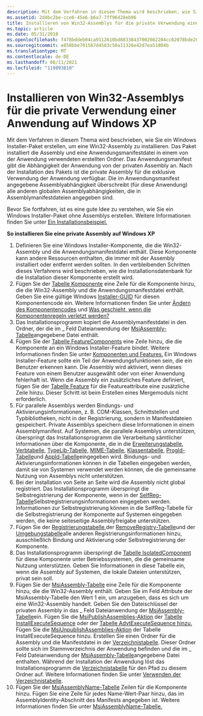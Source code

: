 ```yaml
---
description: Mit dem Verfahren in diesem Thema wird beschrieben, wie Sie ein Windows Installer-Paket erstellen, um eine Win32-Assembly zu installieren.
ms.assetid: 2d4bc2be-cce6-45e6-b6a7-7ff96d28eb96
title: Installieren von Win32-Assemblys für die private Verwendung einer Anwendung auf Windows XP
ms.topic: article
ms.date: 05/31/2018
ms.openlocfilehash: f478bddeb04ca9112610bd88338437002082204cc62078bde200539a8a18b6bb
ms.sourcegitcommit: e858bbe701567d4583c50a11326e42d7ea51804b
ms.translationtype: MT
ms.contentlocale: de-DE
ms.lasthandoff: 08/11/2021
ms.locfileid: "119893810"
---
```

# <a name="installing-win32-assemblies-for-the-private-use-of-an-application-on-windows-xp"></a>Installieren von Win32-Assemblys für die private Verwendung einer Anwendung auf Windows XP

Mit dem Verfahren in diesem Thema wird beschrieben, wie Sie ein Windows Installer-Paket erstellen, um eine Win32-Assembly zu installieren. Das Paket installiert die Assembly und eine Anwendungsmanifestdatei in einem von der Anwendung verwendeten erstellten Ordner. Das Anwendungsmanifest gibt die Abhängigkeit der Anwendung von der privaten Assembly an. Nach der Installation des Pakets ist die private Assembly für die exklusive Verwendung der Anwendung verfügbar. Die im Anwendungsmanifest angegebene Assemblyabhängigkeit überschreibt (für diese Anwendung) alle anderen globalen Assemblyabhängigkeiten, die in Assemblymanifestdateien angegeben sind.

Bevor Sie fortfahren, ist es eine gute Idee zu verstehen, wie Sie ein Windows Installer-Paket ohne Assemblys erstellen. Weitere Informationen finden Sie unter [Ein Installationsbeispiel.](an-installation-example.md)

**So installieren Sie eine private Assembly auf Windows XP**

1.  Definieren Sie eine Windows Installer-Komponente, die die Win32-Assembly und die Anwendungsmanifestdatei enthält. Diese Komponente kann andere Ressourcen enthalten, die immer mit der Assembly installiert oder entfernt werden sollten. In den verbleibenden Schritten dieses Verfahrens wird beschrieben, wie die Installationsdatenbank für die Installation dieser Komponente erstellt wird.
2.  Fügen Sie der [Tabelle Komponente](component-table.md) eine Zeile für die Komponente hinzu, die die Win32-Assembly und die Anwendungsmanifestdatei enthält. Geben Sie eine gültige Windows [Installer-GUID](guid.md) für diesen Komponentencode ein. Weitere Informationen finden Sie unter [Ändern des Komponentencodes](changing-the-component-code.md) und [Was geschieht, wenn die Komponentenregeln verletzt werden?](what-happens-if-the-component-rules-are-broken.md)
3.  Das Installationsprogramm kopiert die Assemblymanifestdatei in den Ordner, der die im \_ Feld Dateianwendung der [MsiAssembly-Tabelle](msiassembly-table.md)angegebene Datei enthält.
4.  Fügen Sie der [Tabelle FeatureComponents](featurecomponents-table.md) eine Zeile hinzu, die die Komponente an ein Windows Installer-Feature bindet. Weitere Informationen finden Sie unter [Komponenten und Features.](components-and-features.md) Ein Windows Installer-Feature sollte ein Teil der Anwendungsfunktionen sein, die ein Benutzer erkennen kann. Die Assembly wird aktiviert, wenn dieses Feature von einem Benutzer ausgewählt oder von einer Anwendung fehlerhaft ist. Wenn die Assembly ein zusätzliches Feature definiert, fügen Sie der [Tabelle Feature](feature-table.md) für die Featureattribute eine zusätzliche Zeile hinzu. Dieser Schritt ist beim Erstellen eines Mergemoduls nicht erforderlich.
5.  Für parallele Assemblys werden Bindungs- und Aktivierungsinformationen, z. B. COM-Klassen, Schnittstellen und Typbibliotheken, nicht in der Registrierung, sondern in Manifestdateien gespeichert. Private Assemblys speichern diese Informationen in einem Assemblymanifest. Auf Systemen, die parallele Assemblys unterstützen, überspringt das Installationsprogramm die Verarbeitung sämtlicher Informationen über die Komponente, die in die [Erweiterungstabelle](extension-table.md), [Verbtabelle,](verb-table.md) [TypeLib-Tabelle,](typelib-table.md) [MIME-Tabelle,](mime-table.md) [Klassentabelle,](class-table.md) [ProgId-Tabelle](progid-table.md)und [AppId-Tabelle](appid-table.md)eingegeben wird. Bindungs- und Aktivierungsinformationen können in die Tabellen eingegeben werden, damit sie von Systemen verwendet werden können, die die gemeinsame Nutzung von Assemblys nicht unterstützen.
6.  Bei der installation von Seite an Seite wird die Assembly nicht global registriert. Das Installationsprogramm überspringt die Selbstregistrierung der Komponente, wenn in der [SelfReg-Tabelle](selfreg-table.md)Selbstregistrierungsinformationen eingegeben werden. Informationen zur Selbstregistrierung können in die SelfReg-Tabelle für die Selbstregistrierung der Komponente auf Systemen eingegeben werden, die keine seiteseitige Assemblyfreigabe unterstützen.
7.  Fügen Sie der [Registrierungstabelle,](registry-table.md)der [RemoveRegistry-Tabelle](removeregistry-table.md)und der [Umgebungstabelle](environment-table.md)alle anderen Registrierungsinformationen hinzu, ausschließlich Bindung und Aktivierung oder Selbstregistrierung der Komponente.
8.  Das Installationsprogramm überspringt die [Tabelle IsolatedComponent](isolatedcomponent-table.md) für diese Komponente unter Betriebssystemen, die die gemeinsame Nutzung unterstützen. Geben Sie Informationen in diese Tabelle ein, wenn die Assembly auf Systemen, die lokale Dateien unterstützen, privat sein soll.
9.  Fügen Sie der [MsiAssembly-Tabelle](msiassembly-table.md) eine Zeile für die Komponente hinzu, die die Win32-Assembly enthält. Geben Sie im Feld Attribute der MsiAssembly-Tabelle den Wert 1 ein, um anzugeben, dass es sich um eine Win32-Assembly handelt. Geben Sie den Dateischlüssel der privaten Assembly in das \_ Feld Dateianwendung der [MsiAssembly-Tabelle](msiassembly-table.md)ein. Fügen Sie die [MsiPublishAssemblies-Aktion](msipublishassemblies-action.md) der [Tabelle InstallExecuteSequence](installexecutesequence-table.md) oder der [Tabelle AdvtExecuteSequence hinzu.](advtexecutesequence-table.md) Fügen Sie die [MsiUnpublishAssemblies-Aktion](msiunpublishassemblies-action.md) der Tabelle InstallExecuteSequence hinzu. Erstellen Sie einen Ordner für die Assembly und die Manifestdatei in der [Verzeichnistabelle](directory-table.md). Dieser Ordner sollte sich im Stammverzeichnis der Anwendung befinden und die im \_ Feld Dateianwendung der [MsiAssembly-Tabelle](msiassembly-table.md)angegebene Datei enthalten. Während der Installation der Anwendung löst das Installationsprogramm die [Verzeichnistabelle](directory-table.md) für den Pfad zu diesem Ordner auf. Weitere Informationen finden Sie unter [Verwenden der Verzeichnistabelle](using-the-directory-table.md).
10. Fügen Sie der [MsiAssemblyName-Tabelle](msiassemblyname-table.md) Zeilen für die Komponente hinzu. Fügen Sie eine Zeile für jedes Name-Wert-Paar hinzu, das im AssemblyIdentity-Abschnitt des Manifests angegeben ist. Weitere Informationen finden Sie unter [MsiAssemblyName-Tabelle.](msiassemblyname-table.md)

 

 



